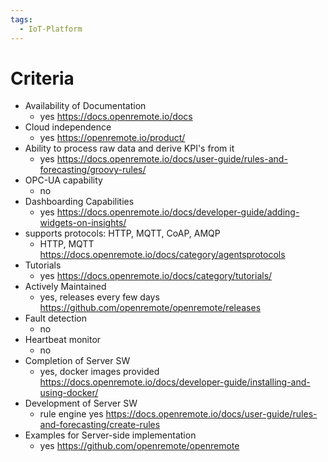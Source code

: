 ```yaml
---
tags:
  - IoT-Platform
---
```

# Criteria
- Availability of Documentation
	- yes https://docs.openremote.io/docs
- Cloud independence
	- yes https://openremote.io/product/
- Ability to process raw data and derive KPI's from it
	- yes https://docs.openremote.io/docs/user-guide/rules-and-forecasting/groovy-rules/
- OPC-UA capability
	- no
- Dashboarding Capabilities
	- yes https://docs.openremote.io/docs/developer-guide/adding-widgets-on-insights/
- supports protocols: HTTP, MQTT, CoAP, AMQP
	- HTTP, MQTT https://docs.openremote.io/docs/category/agentsprotocols
- Tutorials
	- yes https://docs.openremote.io/docs/category/tutorials/
- Actively Maintained
	- yes, releases every few days https://github.com/openremote/openremote/releases
- Fault detection
	- no
- Heartbeat monitor
	- no
- Completion of Server SW
	- yes, docker images provided https://docs.openremote.io/docs/developer-guide/installing-and-using-docker/
- Development of Server SW
	- rule engine yes https://docs.openremote.io/docs/user-guide/rules-and-forecasting/create-rules
- Examples for Server-side implementation
	- yes https://github.com/openremote/openremote